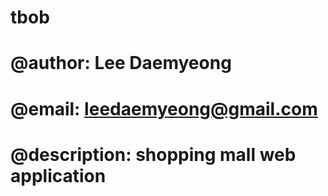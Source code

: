 # tbob

# @author: Lee Daemyeong
# @email: leedaemyeong@gmail.com
# @description: shopping mall web application
#
